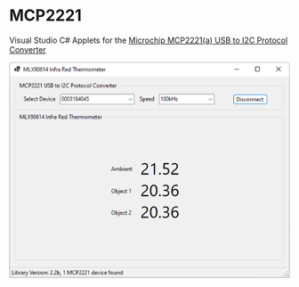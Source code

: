 # MCP2221
Visual Studio C# Applets for the [Microchip MCP2221(a) USB to I2C Protocol Converter](https://www.microchip.com/en-us/product/mcp2221a)

![Example screen shot](MLX90614/ScreenShot.png)
